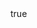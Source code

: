 ---
info:
  name: F-15A EAGLE
  image: /img/aircraft/fighter/usa/1_f-15a_eagle.png
  class: Истребитель
  country: США
  cost: 130
  year: 1976

body:
  hp: 10
  armor_front: 0
  armor_side: 0
  armor_rear: 0
  armor_top: 0
  ecm: 30
  stealth: Плохо
  air_detection: Превосх.
  speed: 1000
  turn_radius: 350
  fuel: 6500
  tot: 195

autocannon:
  name: M61A1 Vulcan
  attr_fg: true
  ammo: 564
  range_ground: 2100
  range_helicopters: 1575
  range_airplanes: 2800
  accuracy: 40
  stabilizer: 40
  he_power: 1
  suppression: 92
  rate_of_fire: 4028

aam:
  name: AIM-7M Sparrow
  attr_fg: true
  attr_pa: true
  ammo: 4
  range_airplanes: 7700
  accuracy: 50
  stabilizer: 50
  he_power: 6
  suppression: 240

aam2:
  name: AIM-9L
  attr_fg: true
  attr_smn: true
  ammo: 4
  range_helicopters: 2100
  range_airplanes: 3850
  accuracy: 50
  stabilizer: 50
  he_power: 4
  suppression: 160
  rate_of_fire: 30
---